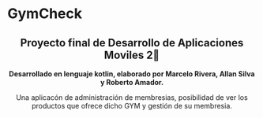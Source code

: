 # GymCheck


<h2 align="center">
    Proyecto final de Desarrollo de Aplicaciones Moviles 2👋
</h2>

<p align="center">
    <b>Desarrollado en lenguaje kotlin, elaborado por Marcelo Rivera, Allan Silva y Roberto Amador.</b>
</p>

<p align="center">
    Una aplicacón de administración de membresias, posibilidad de ver los productos que ofrece dicho GYM y gestión de su membresia.
</p>

<br />
